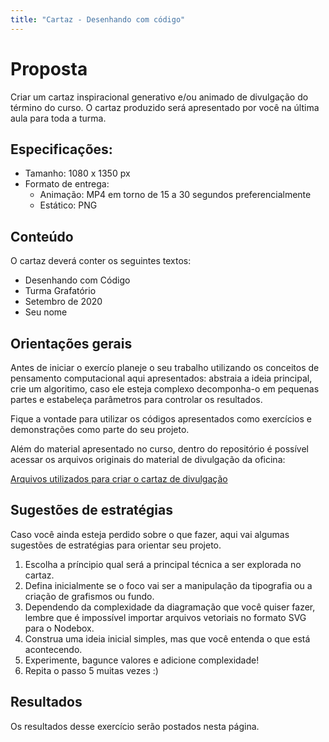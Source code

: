 ```yaml
---
title: "Cartaz - Desenhando com código"
---
```


# Proposta

Criar um cartaz inspiracional generativo e/ou animado de divulgação do término do curso. O cartaz produzido será apresentado por você na última aula para toda a turma.

## Especificações:

- Tamanho: 1080 x 1350 px
- Formato de entrega: 
  - Animação: MP4 em torno de 15 a 30 segundos preferencialmente
  - Estático: PNG

## Conteúdo

O cartaz deverá conter os seguintes textos:

- Desenhando com Código
- Turma Grafatório
- Setembro de 2020
- Seu nome

## Orientações gerais

Antes de iniciar o exercío planeje o seu trabalho utilizando os conceitos de pensamento computacional aqui apresentados: abstraia a ideia principal, crie um algoritimo, caso ele esteja complexo decomponha-o em pequenas partes e estabeleça parâmetros para controlar os resultados.

Fique a vontade para utilizar os códigos apresentados como exercícios e demonstrações como parte do seu projeto. 

Além do material apresentado no curso, dentro do repositório é possível acessar os arquivos originais do material de divulgação da oficina:

<a target="_blank" rel="noopener noreferrer" class="btn" href="https://guilhermesv.github.io/DownGit/#/home?url=https://github.com/guilhermesv/DesenhandoComCodigo-Grafatorio/tree/master/Divulga%C3%A7%C3%A3o/Produ%C3%A7%C3%A3o">Arquivos utilizados para criar o cartaz de divulgação</a>

## Sugestões de estratégias

Caso você ainda esteja perdido sobre o que fazer, aqui vai algumas sugestões de estratégias para orientar seu projeto.

1. Escolha a príncipio qual será a principal técnica a ser explorada no cartaz.
2. Defina inicialmente se o foco vai ser a manipulação da tipografia ou a criação de grafismos ou fundo.
3. Dependendo da complexidade da diagramação que você quiser fazer, lembre que é impossível importar arquivos vetoriais no formato SVG para o Nodebox.
4. Construa uma ideia inicial simples, mas que você entenda o que está acontecendo.
5. Experimente, bagunce valores e adicione complexidade!
6. Repita o passo 5 muitas vezes :)

## Resultados

Os resultados desse exercício serão postados nesta página.